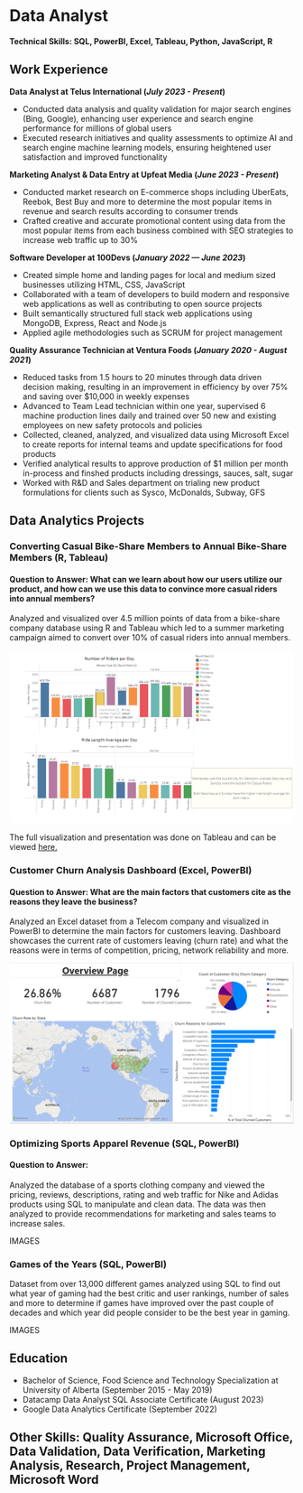 # Data Analyst

#### Technical Skills: SQL, PowerBI, Excel, Tableau, Python, JavaScript, R


## Work Experience
**Data Analyst at Telus International (_July 2023 - Present_)**
- Conducted data analysis and quality validation for major search engines (Bing, Google), enhancing user experience and search engine performance for millions of global users
- Executed research initiatives and quality assessments to optimize AI and search engine machine learning models, ensuring heightened user satisfaction and improved functionality
  

**Marketing Analyst & Data Entry at Upfeat Media (_June 2023 - Present_)**
- Conducted market research on E-commerce shops including UberEats, Reebok, Best Buy and more to determine the most popular items in revenue and search results according to consumer trends
- Crafted creative and accurate promotional content using data from the most popular items from each business combined with SEO strategies to increase web traffic up to 30%

  

**Software Developer at 100Devs (_January 2022 — June 2023_)**
- Created simple home and landing pages for local and medium sized businesses utilizing HTML, CSS, JavaScript
-	Collaborated with a team of developers to build modern and responsive web applications as well as contributing to open source projects
- Built semantically structured full stack web applications using MongoDB, Express, React and Node.js
-	Applied agile methodologies such as SCRUM for project management
  

**Quality Assurance Technician at Ventura Foods (_January 2020 - August 2021_)**
- Reduced tasks from 1.5 hours to 20 minutes through data driven decision making, resulting in an improvement in efficiency by over 75% and saving over $10,000 in weekly expenses
- Advanced to Team Lead technician within one year, supervised 6 machine production lines daily and trained over 50 new and existing employees on new safety protocols and policies
- Collected, cleaned, analyzed, and visualized data using Microsoft Excel to create reports for internal teams and update specifications for food products
- Verified analytical results to approve production of $1 million per month in-process and finshed products including dressings, sauces, salt, sugar
- Worked with R&D and Sales department on trialing new product formulations for clients such as Sysco, McDonalds, Subway, GFS
  


## Data Analytics Projects
### Converting Casual Bike-Share Members to Annual Bike-Share Members (R, Tableau)
#### Question to Answer: What can we learn about how our users utilize our product, and how can we use this data to convince more casual riders into annual members?

Analyzed and visualized over 4.5 million points of data from a bike-share company database using R and Tableau which led to a summer marketing campaign aimed to convert over 10% of casual riders into annual members.

![Tableau Image](/assets/Bike%20Share%20Tableau%20Image.PNG)

The full visualization and presentation was done on Tableau and can be viewed [here.](https://public.tableau.com/app/profile/visan2980/viz/DataAnalyticsProjectDashboard/Story1#1)

### Customer Churn Analysis Dashboard (Excel, PowerBI)
#### Question to Answer: What are the main factors that customers cite as the reasons they leave the business?

Analyzed an Excel dataset from a Telecom company and visualized in PowerBI to determine the main factors for customers leaving. Dashboard showcases the current rate of customers leaving (churn rate) and what the reasons were in terms of competition, pricing, network reliability and more. 

![Customer Churn Dashboard](/assets/Churning%20Customers%20Analysis%20Dashboard.PNG)


### Optimizing Sports Apparel Revenue (SQL, PowerBI)
#### Question to Answer:

Analyzed the database of a sports clothing company and viewed the pricing, reviews, descriptions, rating and web traffic for Nike and Adidas products using SQL to manipulate and clean data. The data was then analyzed to provide recommendations for marketing and sales teams to increase sales. 

IMAGES

### Games of the Years (SQL, PowerBI)

Dataset from over 13,000 different games analyzed using SQL to find out what year of gaming had the best critic and user rankings, number of sales and more to determine if games have improved over the past couple of decades and which year did people consider to be the best year in gaming.

IMAGES


## Education
- Bachelor of Science, Food Science and Technology Specialization at University of Alberta (September 2015 - May 2019)
- Datacamp Data Analyst SQL Associate Certificate (August 2023)
- Google Data Analytics Certificate (September 2022)

## Other Skills: Quality Assurance, Microsoft Office, Data Validation, Data Verification, Marketing Analysis, Research, Project Management, Microsoft Word








